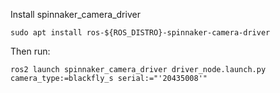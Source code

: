 
Install spinnaker_camera_driver

```
sudo apt install ros-${ROS_DISTRO}-spinnaker-camera-driver
```

Then run:

```
ros2 launch spinnaker_camera_driver driver_node.launch.py camera_type:=blackfly_s serial:="'20435008'"
```